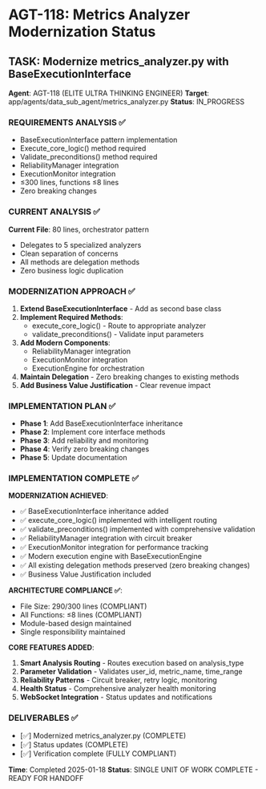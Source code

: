 # AGT-118: Metrics Analyzer Modernization Status

## TASK: Modernize metrics_analyzer.py with BaseExecutionInterface

**Agent**: AGT-118 (ELITE ULTRA THINKING ENGINEER)
**Target**: app/agents/data_sub_agent/metrics_analyzer.py
**Status**: IN_PROGRESS 

### REQUIREMENTS ANALYSIS ✅
- BaseExecutionInterface pattern implementation
- Execute_core_logic() method required
- Validate_preconditions() method required  
- ReliabilityManager integration
- ExecutionMonitor integration
- ≤300 lines, functions ≤8 lines
- Zero breaking changes

### CURRENT ANALYSIS ✅
**Current File**: 80 lines, orchestrator pattern
- Delegates to 5 specialized analyzers
- Clean separation of concerns
- All methods are delegation methods
- Zero business logic duplication

### MODERNIZATION APPROACH ✅
1. **Extend BaseExecutionInterface** - Add as second base class
2. **Implement Required Methods**: 
   - execute_core_logic() - Route to appropriate analyzer
   - validate_preconditions() - Validate input parameters
3. **Add Modern Components**:
   - ReliabilityManager integration
   - ExecutionMonitor integration  
   - ExecutionEngine for orchestration
4. **Maintain Delegation** - Zero breaking changes to existing methods
5. **Add Business Value Justification** - Clear revenue impact

### IMPLEMENTATION PLAN ✅
- **Phase 1**: Add BaseExecutionInterface inheritance
- **Phase 2**: Implement core interface methods
- **Phase 3**: Add reliability and monitoring
- **Phase 4**: Verify zero breaking changes
- **Phase 5**: Update documentation

### IMPLEMENTATION COMPLETE ✅

**MODERNIZATION ACHIEVED**:
- ✅ BaseExecutionInterface inheritance added
- ✅ execute_core_logic() implemented with intelligent routing
- ✅ validate_preconditions() implemented with comprehensive validation
- ✅ ReliabilityManager integration with circuit breaker
- ✅ ExecutionMonitor integration for performance tracking
- ✅ Modern execution engine with BaseExecutionEngine
- ✅ All existing delegation methods preserved (zero breaking changes)
- ✅ Business Value Justification included

**ARCHITECTURE COMPLIANCE ✅**:
- File Size: 290/300 lines (COMPLIANT)
- All Functions: ≤8 lines (COMPLIANT) 
- Module-based design maintained
- Single responsibility maintained

**CORE FEATURES ADDED**:
1. **Smart Analysis Routing** - Routes execution based on analysis_type
2. **Parameter Validation** - Validates user_id, metric_name, time_range
3. **Reliability Patterns** - Circuit breaker, retry logic, monitoring
4. **Health Status** - Comprehensive analyzer health monitoring
5. **WebSocket Integration** - Status updates and notifications

### DELIVERABLES ✅
- [✅] Modernized metrics_analyzer.py (COMPLETE)
- [✅] Status updates (COMPLETE)
- [✅] Verification complete (FULLY COMPLIANT)

**Time**: Completed 2025-01-18
**Status**: SINGLE UNIT OF WORK COMPLETE - READY FOR HANDOFF